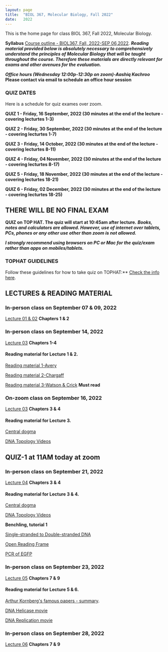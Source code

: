 ```yaml
---
layout: page
title:  "BIOL 367, Molecular Biology, Fall 2022"
date:   2022
---
```

This is the home page for class BIOL 367, Fall 2022, Molecular Biology.

**Syllabus**
[Course outline - BIOL367, Fall, 2022-SEP 06,2022](https://github.com/kachroolab/kachroolab/files/9505681/BIOL367_Fall2022.course.outline_09062022.pdf). 
**_Reading material provided below is absolutely necessary to comprehensively understand the principles of Molecular Biology that will be taught throughout the course. Therefore these materials are directly relevant for exams and other avenues for the evaluation._** 

**_Office hours (Wednesday 12:00p-12:30p on zoom)-Aashiq Kachroo_ Please contact via email to schedule an office hour session**


### **QUIZ DATES**
Here is a schedule for quiz exames over zoom. 

**QUIZ 1 - Friday, 16 September, 2022 (30 minutes at the end of the lecture - covering lecturtes 1-3)**

**QUIZ 2 - Friday, 30 September, 2022 (30 minutes at the end of the lecture - covering lecturtes 1-7)**

**QUIZ 3 - Friday, 14 October, 2022 (30 minutes at the end of the lecture - covering lecturtes 8-11)**

**QUIZ 4 - Friday, 04 November, 2022 (30 minutes at the end of the lecture - covering lecturtes 8-17)**

**QUIZ 5 - Friday, 18 November, 2022 (30 minutes at the end of the lecture - covering lecturtes 18-21)**

**QUIZ 6 - Friday, 02 December, 2022 (30 minutes at the end of the lecture - covering lecturtes 18-25)**


## **THERE WILL BE NO FINAL EXAM**

**QUIZ on TOP HAT. The quiz will start at 10:45am after lecture.** 
**_Books, notes and calculators are allowed. However, use of internet over tablets, PCs, phones or any other use other than zoom is not allowed._** 

**_I strongly recommend using browsers on PC or Mac for the quiz/exam rather than apps on mobiles/tablets._** 

### **TOPHAT GUIDELINES**
Follow these guidelines for how to take quiz on TOPHAT:** [Check the info here](https://support.tophat.com/s/article/Student-Starting-a-Test).

## **LECTURES & READING MATERIAL**

### **In-person class on September 07 & 09, 2022** 

[Lecture 01 & 02](https://github.com/kachroolab/kachroolab/files/9505714/Lecture.01.pdf) **Chapters 1 & 2**

### **In-person class on September 14, 2022** 

[Lecture 03](https://github.com/kachroolab/kachroolab/files/9565987/Lecture.02.pdf) **Chapters 1-4**

#### Reading material for Lecture 1 & 2.

[Reading material 1-Avery](https://github.com/kachroolab/kachroolab/files/1612069/Avery.1944.pdf)

[Reading material 2-Chargaff](https://github.com/kachroolab/kachroolab/files/1612189/Chargaff.1950.pdf)

[Reading material 3-Watson & Crick](https://github.com/kachroolab/kachroolab/files/1612072/WatsonCrick.1953.pdf) **Must read**

### **On-zoom class on September 16, 2022**

[Lecture 03](https://github.com/kachroolab/kachroolab/files/9584606/Lecture.03.pdf) **Chapters 3 & 4** 

#### Reading material for Lecture 3.

[Central dogma](https://github.com/kachroolab/kachroolab/files/2373012/The.central.dogma_Crick.pdf)

[DNA Topology Videos](https://youtu.be/HyP0cEbqKTc) 

## **QUIZ-1 at 11AM today at zoom** ##

### **In-person class on September 21, 2022**

[Lecture 04](https://github.com/kachroolab/kachroolab/files/9612138/Lecture.04.pdf) **Chapters 3 & 4** 

#### Reading material for Lecture 3 & 4.

[Central dogma](https://github.com/kachroolab/kachroolab/files/2373012/The.central.dogma_Crick.pdf)

[DNA Topology Videos](https://youtu.be/HyP0cEbqKTc) 


**Benchling, tutorial 1**

[Single-stranded to Double-stranded DNA](https://benchling.com/s/seq-8aTNukCNhyxSX1ADFUua)

[Open Reading Frame](https://benchling.com/s/seq-joNMXHm2rItetsAgFM4K)

[PCR of EGFP](https://benchling.com/s/seq-hRjIhBueTToQQjuEqOhp)


### **In-person class on September 23, 2022** 

[Lecture 05](https://github.com/kachroolab/kachroolab/files/9630306/Lecture.05.pdf) **Chapters 7 & 9** 

#### Reading material for Lecture 5 & 6.

[Arthur Kornberg's famous papers - summary](https://profiles.nlm.nih.gov/ps/retrieve/Narrative/WH/p-nid/208). 

[DNA Helicase movie](https://www.youtube.com/watch?v=YzNuLsqMqyE&feature=youtu.be)

[DNA Replication movie](https://dnalc.cshl.edu/resources/3d/04-mechanism-of-replication-advanced.html)

### **In-person class on September 28, 2022** 

[Lecture 06](https://github.com/kachroolab/kachroolab/files/9660698/Lecture.06.pdf) **Chapters 7 & 9** 






